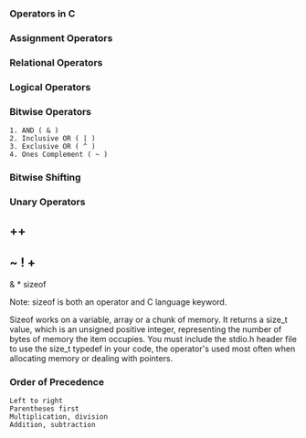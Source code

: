 ### Operators in C



### Assignment Operators



### Relational Operators



### Logical Operators



### Bitwise Operators
    1. AND ( & )
    2. Inclusive OR ( | )
    3. Exclusive OR ( ^ )
    4. Ones Complement ( ~ )


### Bitwise Shifting



### Unary Operators
++
--
~
!
+
-
&
*
sizeof

Note: 
sizeof is both an operator and C language keyword. 

Sizeof works on a variable, array or a chunk of memory. It returns a size_t value, which is an unsigned positive integer, representing the number of bytes of memory the item occupies. You must include the stdio.h header file to use the size_t typedef in your code, the operator's used most often when allocating memory or dealing with pointers.


### Order of Precedence 
    Left to right
    Parentheses first
    Multiplication, division
    Addition, subtraction